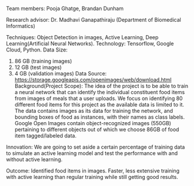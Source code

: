 Team members: Pooja Ghatge, Brandan Dunham

Research advisor: Dr. Madhavi Ganapathiraju (Department of Biomedical Informatics)

Techniques: Object Detection in images, Active Learning, Deep Learning(Artificial Neural Networks).
Technology: Tensorflow, Google Cloud, Python.
Data Size:
1) 86 GB (training images)
2) 12 GB (test images)
3) 4 GB (validation images)
Data Source: https://storage.googleapis.com/openimages/web/download.html
Background(Project Scope): The idea of the project is to be able to train a neural network that can identify the individual constituent food items from images of meals that a user uploads. We focus on identifying 80 different food items for this project as the available data is limited to it. The data contains images as its data for training the network, and bounding boxes of food as instances, with their names as class labels. Google Open Images contain object-recognized images (550GB) pertaining to different objects out of which we choose 86GB of food item tagged/labeled data.

Innovation: We are going to set aside a certain percentage of training data to simulate an active learning model and test the performance with and without active learning.

Outcome: Identified food items in images. Faster, less extensive training with active learning than regular training while still getting good results.
